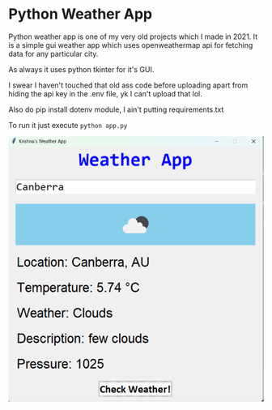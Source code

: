 
# Python Weather App

Python weather app is one of my very old projects which I made in 2021. It is a simple gui weather app which uses openweathermap api for fetching data for any particular city.

As always it uses python tkinter for it's GUI.

I swear I haven't touched that old ass code before uploading apart from hiding the api key in the .env file, yk I can't upload that lol.

Also do pip install dotenv module, I ain't putting requirements.txt

To run it just execute ```python app.py```


![](display.png)
